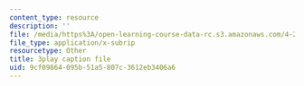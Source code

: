 ```yaml
---
content_type: resource
description: ''
file: /media/https%3A/open-learning-course-data-rc.s3.amazonaws.com/4-241j-theory-of-city-form-spring-2013/9cf09864095b51a5807c3612eb3406a6_wOR8XgKnWZA.vtt
file_type: application/x-subrip
resourcetype: Other
title: 3play caption file
uid: 9cf09864-095b-51a5-807c-3612eb3406a6
---
```


